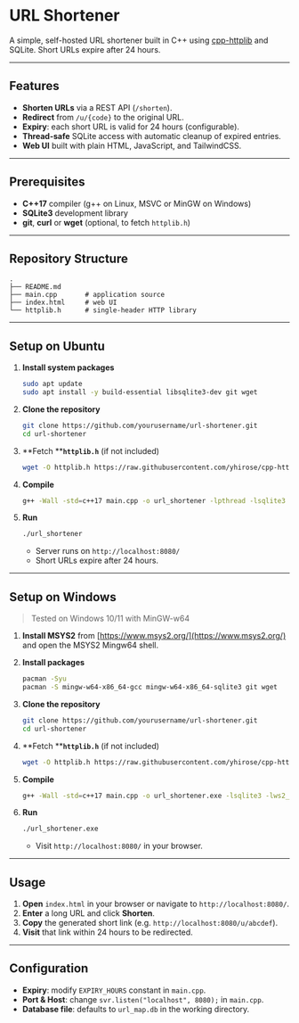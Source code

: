 # URL Shortener

A simple, self-hosted URL shortener built in C++ using [cpp-httplib](https://github.com/yhirose/cpp-httplib) and SQLite.
Short URLs expire after 24 hours.

---

## Features

* **Shorten URLs** via a REST API (`/shorten`).
* **Redirect** from `/u/{code}` to the original URL.
* **Expiry**: each short URL is valid for 24 hours (configurable).
* **Thread-safe** SQLite access with automatic cleanup of expired entries.
* **Web UI** built with plain HTML, JavaScript, and TailwindCSS.

---

## Prerequisites

* **C++17** compiler (g++ on Linux, MSVC or MinGW on Windows)
* **SQLite3** development library
* **git**, **curl** or **wget** (optional, to fetch `httplib.h`)

---

## Repository Structure

```
.
├── README.md
├── main.cpp       # application source
├── index.html     # web UI
└── httplib.h      # single-header HTTP library
```

---

## Setup on Ubuntu

1. **Install system packages**

   ```bash
   sudo apt update
   sudo apt install -y build-essential libsqlite3-dev git wget
   ```

2. **Clone the repository**

   ```bash
   git clone https://github.com/yourusername/url-shortener.git
   cd url-shortener
   ```

3. \*\*Fetch \*\***`httplib.h`** (if not included)

   ```bash
   wget -O httplib.h https://raw.githubusercontent.com/yhirose/cpp-httplib/master/httplib.h
   ```

4. **Compile**

   ```bash
   g++ -Wall -std=c++17 main.cpp -o url_shortener -lpthread -lsqlite3
   ```

5. **Run**

   ```bash
   ./url_shortener
   ```

   * Server runs on `http://localhost:8080/`
   * Short URLs expire after 24 hours.

---

## Setup on Windows

> Tested on Windows 10/11 with MinGW-w64

1. **Install MSYS2** from [https://www.msys2.org/](https://www.msys2.org/) and open the MSYS2 Mingw64 shell.

2. **Install packages**

   ```bash
   pacman -Syu
   pacman -S mingw-w64-x86_64-gcc mingw-w64-x86_64-sqlite3 git wget
   ```

3. **Clone the repository**

   ```bash
   git clone https://github.com/yourusername/url-shortener.git
   cd url-shortener
   ```

4. \*\*Fetch \*\***`httplib.h`** (if not included)

   ```bash
   wget -O httplib.h https://raw.githubusercontent.com/yhirose/cpp-httplib/master/httplib.h
   ```

5. **Compile**

   ```bash
   g++ -Wall -std=c++17 main.cpp -o url_shortener.exe -lsqlite3 -lws2_32
   ```

6. **Run**

   ```bash
   ./url_shortener.exe
   ```

   * Visit `http://localhost:8080/` in your browser.

---

## Usage

1. **Open** `index.html` in your browser or navigate to `http://localhost:8080/`.
2. **Enter** a long URL and click **Shorten**.
3. **Copy** the generated short link (e.g. `http://localhost:8080/u/abcdef`).
4. **Visit** that link within 24 hours to be redirected.

---

## Configuration

* **Expiry**: modify `EXPIRY_HOURS` constant in `main.cpp`.
* **Port & Host**: change `svr.listen("localhost", 8080);` in `main.cpp`.
* **Database file**: defaults to `url_map.db` in the working directory.

